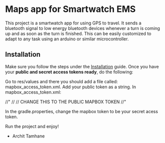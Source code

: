 # Maps app for Smartwatch EMS

This project is a smartwatch app for using GPS to travel. It sends a bluetooth signal to low energy bluetooth devices whenever a turn is coming up and as soon as the turn is finished. This can be easily customized to adapt to any task using an arduino or similar microcontroller. 

## Installation

Make sure you follow the steps under the [Installation](https://docs.mapbox.com/android/beta/navigation/guides/install/) guide. Once you have your **public and secret access tokens ready**, do the following:

Go to res/values and there you should add a file called: mapbox_access_token.xml. Add your public token as a string. 
In mapbox_access_token.xml:

//"<?xml version="1.0" encoding="utf-8"?>
//<resources xmlns:tools="http://schemas.android.com/tools">
//    <string name="mapbox_access_token">CHANGE THIS TO THE PUBLIC MAPBOX TOKEN</string>
//</resources>"



In the gradle.properties, change the mapbox token to be your secret acess token.

Run the project and enjoy!

- Archit Tamhane
